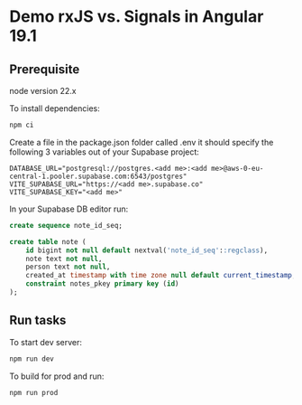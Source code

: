 # Demo rxJS vs. Signals in Angular 19.1

## Prerequisite

node version 22.x


To install dependencies:

```sh
npm ci
```

Create a file in the package.json folder called .env
it should specify the following 3 variables out of your Supabase project:

```
DATABASE_URL="postgresql://postgres.<add me>:<add me>@aws-0-eu-central-1.pooler.supabase.com:6543/postgres"
VITE_SUPABASE_URL="https://<add me>.supabase.co"
VITE_SUPABASE_KEY="<add me>"
```

In your Supabase DB editor run:

``` sql
create sequence note_id_seq;

create table note (
    id bigint not null default nextval('note_id_seq'::regclass),
    note text not null,
    person text not null,
    created_at timestamp with time zone null default current_timestamp,
    constraint notes_pkey primary key (id)
);
```

## Run tasks

To start dev server:

```sh
npm run dev
```

To build for prod and run:

```sh
npm run prod
```

